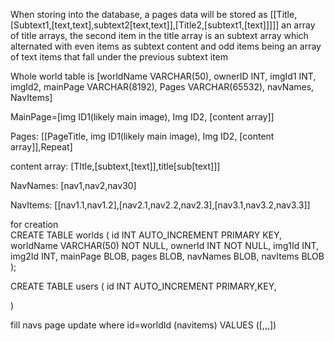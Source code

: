 When storing into the database, a pages data will be stored as [[Title,[Subtext1,[text,text],subtext2[text,text]],[Title2,[subtext1,[text]]]]]
an array of title arrays, the second item in the title array is an subtext array which alternated with even items as subtext content and odd items being an array of text items that fall under the previous subtext item

Whole  world table is [worldName VARCHAR(50), ownerID INT, imgId1 INT, imgId2, mainPage VARCHAR(8192), Pages VARCHAR(65532), navNames, NavItems]

MainPage=[img ID1(likely main image), Img ID2, [content array]]

Pages:
[[PageTitle, img ID1(likely main image), Img ID2, [content array]],Repeat]

content array:
[TItle,[subtext,[text]],title[sub[text]]]

NavNames:
[nav1,nav2,nav30]

NavItems:
[[nav1.1,nav1.2],[nav2.1,nav2.2,nav2.3],[nav3.1,nav3.2,nav3.3]]


for creation                    
    CREATE TABLE worlds (
    id INT AUTO_INCREMENT PRIMARY KEY,
    worldName VARCHAR(50) NOT NULL,
    ownerId INT NOT NULL,
    img1Id INT,
    img2Id INT,
    mainPage BLOB,
    pages BLOB,
    navNames BLOB,
    navItems BLOB
);

CREATE TABLE users (
    id INT AUTO_INCREMENT PRIMARY,KEY,
    
)

fill navs page
    update where id=worldId (navitems) VALUES ([,,,])




